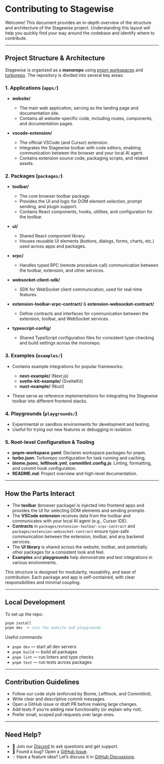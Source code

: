 # Contributing to Stagewise

Welcome! This document provides an in-depth overview of the structure and architecture of the Stagewise project. Understanding this layout will help you quickly find your way around the codebase and identify where to contribute.

---

## Project Structure & Architecture

Stagewise is organized as a **monorepo** using [pnpm workspaces](https://pnpm.io/workspaces) and [turborepo](https://turbo.build/). The repository is divided into several key areas:

### 1. Applications (`apps/`)

* **website/**

  * The main web application, serving as the landing page and documentation site.
  * Contains all website-specific code, including routes, components, and documentation pages.
* **vscode-extension/**

  * The official VSCode (and Cursor) extension.
  * Integrates the Stagewise toolbar with code editors, enabling communication between the browser and your local AI agent.
  * Contains extension source code, packaging scripts, and related assets.

### 2. Packages (`packages/`)

* **toolbar/**

  * The core browser toolbar package.
  * Provides the UI and logic for DOM element selection, prompt sending, and plugin support.
  * Contains React components, hooks, utilities, and configuration for the toolbar.
* **ui/**

  * Shared React component library.
  * Houses reusable UI elements (buttons, dialogs, forms, charts, etc.) used across apps and packages.
* **srpc/**

  * Handles typed RPC (remote procedure call) communication between the toolbar, extension, and other services.
* **websocket-client-sdk/**

  * SDK for WebSocket client communication, used for real-time features.
* **extension-toolbar-srpc-contract/** & **extension-websocket-contract/**

  * Define contracts and interfaces for communication between the extension, toolbar, and WebSocket services.
* **typescript-config/**

  * Shared TypeScript configuration files for consistent type-checking and build settings across the monorepo.

### 3. Examples (`examples/`)

* Contains example integrations for popular frameworks:

  * **next-example/** (Next.js)
  * **svelte-kit-example/** (SvelteKit)
  * **nuxt-example/** (Nuxt)
* These serve as reference implementations for integrating the Stagewise toolbar into different frontend stacks.

### 4. Playgrounds (`playgrounds/`)

* Experimental or sandbox environments for development and testing.
* Useful for trying out new features or debugging in isolation.

### 5. Root-level Configuration & Tooling

* **pnpm-workspace.yaml**: Declares workspace packages for pnpm.
* **turbo.json**: Turborepo configuration for task running and caching.
* **biome.jsonc**, **lefthook.yml**, **commitlint.config.js**: Linting, formatting, and commit hook configuration.
* **README.md**: Project overview and high-level documentation.

---

## How the Parts Interact

* The **toolbar** (browser package) is injected into frontend apps and provides the UI for selecting DOM elements and sending prompts.
* The **VSCode extension** receives data from the toolbar and communicates with your local AI agent (e.g., Cursor IDE).
* **Contracts** in `packages/extension-toolbar-srpc-contract` and `packages/extension-websocket-contract` ensure type-safe communication between the extension, toolbar, and any backend services.
* The **UI library** is shared across the website, toolbar, and potentially other packages for a consistent look and feel.
* **Examples** and **playgrounds** help demonstrate and test integrations in various environments.

This structure is designed for modularity, reusability, and ease of contribution. Each package and app is self-contained, with clear responsibilities and minimal coupling.

---

## Local Development

To set up the repo:

```bash
pnpm install
pnpm dev  # runs the website and playgrounds
```

Useful commands:

* `pnpm dev` — start all dev servers
* `pnpm build` — build all packages
* `pnpm lint` — run linters and type checks
* `pnpm test` — run tests across packages

---

## Contribution Guidelines

* Follow our code style (enforced by Biome, Lefthook, and Commitlint).
* Write clear and descriptive commit messages.
* Open a GitHub issue or draft PR before making large changes.
* Add tests if you’re adding new functionality (or explain why not).
* Prefer small, scoped pull requests over large ones.

---

## Need Help?

* 💬 Join our [Discord](https://discord.gg/tRRyHJnv) to ask questions and get support.
* 🐛 Found a bug? Open a [GitHub Issue](https://github.com/stagewise-io/stagewise/issues).
* 💡 Have a feature idea? Let’s discuss it in [GitHub Discussions](#).
